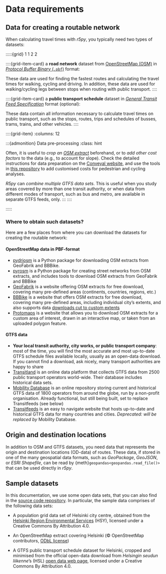 # Data requirements

## Data for creating a routable network

When calculating travel times with *r5py*, you typically need two types of
datasets:

:::::{grid} 1 1 2 2

::::{grid-item-card}
a **road network** dataset from [OpenStreetMap
(OSM)](https://wiki.openstreetmap.org/wiki/Data) in [*Protocol Buffer Binary*
(`.pbf`)](https://wiki.openstreetmap.org/wiki/PBF_Format) format:

These data are used for finding the fastest routes and calculating the travel
times for walking, cycling and driving. In addition, these data are used
for walking/cycling legs between stops when routing with public transport.
::::

::::{grid-item-card}
a **public transport schedule** dataset in [*General Transit Feed
Specification*](https://en.wikipedia.org/wiki/GTFS) format (optional):

These data contain all information necessary to calculate travel times on
public transport, such as the stops, routes, trips and schedules of busses,
trams, trains, and other vehicles.
::::

::::{grid-item}
:columns: 12

:::{admonition} Data pre-processing
:class: hint

Often, it is useful to *crop an [OSM extract](#where-to-obtain-such-datasets)*
beforehand, or to *add other cost factors* to the data (e.g., to account for
slope). Check the detailed instructions for data preparation on the [Conveyal
website](https://docs.conveyal.com/prepare-inputs#preparing-the-osm-data), and
use the tools in [this
repository](https://github.com/RSGInc/ladot_analysis_dataprep) to add
customised costs for pedestrian and cycling analyses.

*R5py* can *combine multiple GTFS data sets*. This is useful when you study
areas covered by more than one transit authority, or when data from different
modes of transport, such as bus and metro, are available in separate GTFS
feeds, only.
:::
::::

:::::

### Where to obtain such datasets?

Here are a few places from where you can download the datasets for creating the
routable network:

#### OpenStreetMap data in PBF-format

- [pydriosm](https://pydriosm.readthedocs.io/en/latest/quick-start.html#download-data)
  is a Python package for downloading OSM extracts from GeoFabrik and BBBike.
- [pyrosm](https://pyrosm.readthedocs.io/en/latest/basics.html#protobuf-file-what-is-it-and-how-to-get-one)
  is a Python package for creating street networks from OSM extracts, and
  includes tools to download OSM extracts from GeoFabrik and BBBike
- [GeoFabrik](http://download.geofabrik.de/) is a website offering OSM extracts
  for free download, covering many pre-defined areas (continents, countries,
  regions, etc.)
- [BBBike](https://download.bbbike.org/osm/bbbike/) is a website that offers OSM
  extracts for free download, covering many pre-defined areas, including
  individual city’s extents, and also supports data [downloads cut to custom
  extents](https://extract.bbbike.org/)
- [Protomaps](https://protomaps.com/downloads/osm) is a website that allows you
  to download OSM extracts for a custom area of interest, drawn in an
  interactive map, or taken from an uploaded polygon feature.


#### GTFS data

  - **Your local transit authority, city works, or public transport company**:
    most of the time, you will find the most accurate and most up-to-date GTFS
    schedule files available locally, usually as an open-data download. If you
    cannot find a download, ask nicely, many transport authorities are happy to
    share
  - [Transitland](https://www.transit.land/operators) is an online data platform
    that collects GTFS data from 2500 public transport operators world-wide.
    Their database includes historical data sets.
  - [Mobility Database](https://database.mobilitydata.org) is an online repository
    storing current and historical GTFS data of 1800 operators from around the
    globe, run by a non-profit organisation. Already functional, but still being
    built, set to replace Transitfeeds (see below)
  - [Transitfeeds](https://transitfeeds.com/) is an easy to navigate website
    that hosts up-to-date and historical GTFS data for many countries and
    cities. *Deprecated: will be replaced by* Mobility Database.


## Origin and destination locations

In addition to OSM and GTFS datasets, you need data that represents the origin
and destination locations (OD-data) of routes. These data, if stored in one of
the many geospatial data formats, such as *GeoPackage*, *GeoJSON*, or *ESRI
Shapefile*, can be read by {meth}`geopandas<geopandas.read_file()>` that can be
used directly in *r5py*.


## Sample datasets

In this documentation, we use some open data sets, that you can also find in the
[source code
repository](https://github.com/r5py/r5py/tree/main/docs/_static/data/). In
particular, the sample data comprises of the following data sets:

- A population grid data set of Helsinki city centre, obtained from the
  [Helsinki Region Environmental
  Services](https://www.hsy.fi/en/environmental-information/open-data/avoin-data---sivut/population-grid-of-helsinki-metropolitan-area/)
  (HSY), licensed under a Creative Commons By Attribution 4.0.

- An OpenStreetMap extract covering Helsinki (© OpenStreetMap contributors,
  [ODbL license](https://www.openstreetmap.org/copyright))

- A GTFS public transport schedule dataset for Helsinki, cropped and minimised
  from the official open-data download from *Helsingin seudun liikenne*’s (HSL)
  [open data web page](https://github.com/r5py/r5py/tree/main/docs/_static/data/),
  licensed under a Creative Commons By Attribution 4.0.

